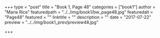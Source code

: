 +++
type = "post"
title = "Book 1, Page 48"
categories = ["book1"]
author = "Maria Rice"
featuredpath = "../../img/book1/bw_page48.jpg"
featuredalt = "Page48"
featured = ""
linktitle = ""
description = ""
date = "2017-07-22"
preview = "../../img/book1_prev/preview48.jpg"

+++

